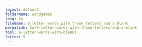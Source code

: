 ```yaml
---
layout: default
folderName: wordgames
lang: ko
fileName: 9_letter_words_with_these_letters_and_a_blank
permalink: ko/9-letter-words-with-these-letters-and-a-blank
tool: 9-letter-words-with-blanks
letter: 9
---
```

